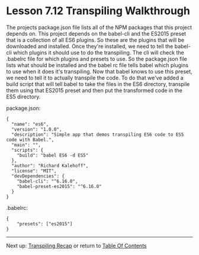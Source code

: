 # Lesson 7.12 Transpiling Walkthrough

The projects package.json file lists all of the NPM packages that this project depends on. This project depends on the babel-cli and the ES2015 preset that is a collection of all ES6 plugins. So these are the plugins that will be downloaded and installed. Once they're installed, we need to tell the babel-cli which plugins it should use to do the transpiling. The cli will check the .babelrc file for which plugins and presets to use. So the package.json file lists what should be installed and the babel rc file tells babel which plugins to use when it does it's transpiling. Now that babel knows to use this preset, we need to tell it to actually transpile the code. To do that we've added a build script that will tell babel to take the files in the ES6 directory, transpile them using that ES2015 preset and then put the transformed code in the ES5 directory.

package.json:
```
{
  "name": "es6",
  "version": "1.0.0",
  "description": "Simple app that demos transpiling ES6 code to ES5 code with Babel.",
  "main": "",
  "scripts": {
    "build": "babel ES6 -d ES5"
  },
  "author": "Richard Kalehoff",
  "license": "MIT",
  "devDependencies": {
    "babel-cli": "^6.16.0",
    "babel-preset-es2015": "^6.16.0"
  }
}
```
.babelrc:
```
{
    "presets": ["es2015"]
}
```

- - -
Next up: [Transpiling Recap](ND024_Part3_Lesson07_13.md) or return to [Table Of Contents](./ND024_TableOfContents.md)
